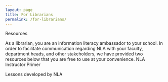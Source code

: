 ```yaml
---
layout: page
title: For Librarians
permalink: /for-librarians/
---
```


Resources

As a librarian, you are an information literacy ambassador to your school. In order to facilitate communication regarding NLA with your faculty, department heads, and other stakeholders, we have provided two resources below that you are free to use at your convenience.
NLA Instructor Primer

Lessons developed by NLA